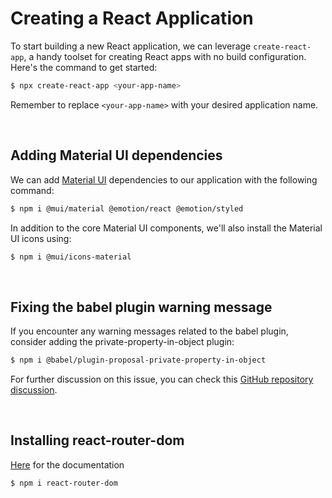 # Creating a React Application

To start building a new React application, we can leverage `create-react-app`, a handy toolset for creating React apps with no build configuration. Here's the command to get started:

```bash
$ npx create-react-app <your-app-name>
```

Remember to replace `<your-app-name>` with your desired application name.

<br>

## Adding Material UI dependencies

We can add [Material UI](https://mui.com/material-ui/getting-started/installation/) dependencies to our application with the following command:

```bash
$ npm i @mui/material @emotion/react @emotion/styled
```

In addition to the core Material UI components, we'll also install the Material UI icons using:

```bash
$ npm i @mui/icons-material
```

<br>

## Fixing the babel plugin warning message

If you encounter any warning messages related to the babel plugin, consider adding the private-property-in-object plugin:

```bash
$ npm i @babel/plugin-proposal-private-property-in-object
```

For further discussion on this issue, you can check this [GitHub repository discussion](https://github.com/facebook/create-react-app/issues/11793).

<br>

## Installing react-router-dom

[Here](https://www.npmjs.com/package/react-router-dom) for the documentation

```bash
$ npm i react-router-dom
```
